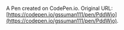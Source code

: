 # 

A Pen created on CodePen.io. Original URL: [https://codepen.io/gssuman111/pen/PddWjo](https://codepen.io/gssuman111/pen/PddWjo).


